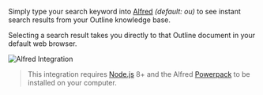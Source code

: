 Simply type your search keyword into [Alfred](https://www.alfredapp.com/) _(default: ou)_ to see instant search results from your Outline knowledge base.

Selecting a search result takes you directly to that Outline document in your default web browser.

![Alfred Integration](/images/integrations/screenshots/alfred.png)

> This integration requires [Node.js](https://nodejs.org) 8+ and the Alfred [Powerpack](https://www.alfredapp.com/powerpack/) to be installed on your computer.

